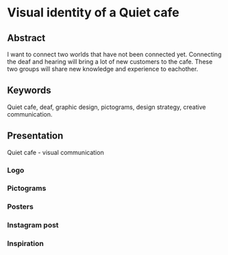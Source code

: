 # Visual identity of a Quiet cafe

## Abstract

I want to connect two worlds that have not been connected yet. Connecting the deaf and hearing will bring a lot of new customers to the cafe. These two groups will share new knowledge and experience to eachother. 

## Keywords

Quiet cafe, deaf, graphic design, pictograms, design strategy, creative communication.

## Presentation

Quiet cafe - visual communication

### Logo 
### Pictograms 
### Posters
### Instagram post
### Inspiration
